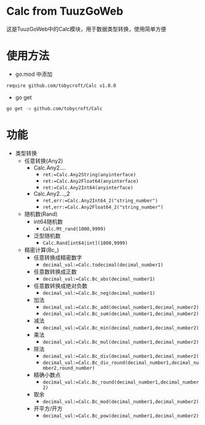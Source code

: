 # Calc from TuuzGoWeb

这是TuuzGoWeb中的Calc模块，用于数据类型转换，使用简单方便

# 使用方法

- go.mod 中添加

```bash
require github.com/tobycroft/Calc v1.0.0
```

- go get

```bash
go get -u github.com/tobycroft/Calc
```

# 功能

- 类型转换
    - 任意转换(Any2)
        - Calc.Any2....
            - ```ret:=Calc.Any2String(anyinterface)```
            - ```ret:=Calc.Any2Float64(anyinterface)```
            - ```ret:=Calc.Any2Int64(anyinterface)```
        - Calc.Any2..._2
            - ```ret,err:=Calc.Any2Int64_2("string_number")```
            - ```ret,err:=Calc.Any2Float64_2("string_number")```
    - 随机数(Rand)
        - int64随机数
            - ```Calc.Mt_rand(1000,9999)```
        - 泛型随机数
            - ```Calc.Rand[int64|int](1000,9999)```
    - 精密计算(Bc_)
        - 任意转换成精密数字
            - ```decimal_val:=Calc.todecimal(decimal_number1)```
        - 任意数转换成正数
            - ```decimal_val:=Calc.Bc_abs(decimal_number1)```
        - 任意数转换成绝对负数
            - ```decimal_val:=Calc.Bc_neg(decimal_number1)```
        - 加法
            - ```decimal_val:=Calc.Bc_add(decimal_number1,decimal_number2)```
            - ```decimal_val:=Calc.Bc_sum(decimal_number1,decimal_number2)```
        - 减法
            - ```decimal_val:=Calc.Bc_min(decimal_number1,decimal_number2)```
        - 乘法
            - ```decimal_val:=Calc.Bc_mul(decimal_number1,decimal_number2)```
        - 除法
            - ```decimal_val:=Calc.Bc_div(decimal_number1,decimal_number2)```
            - ```decimal_val:=Calc.Bc_div_round(decimal_number1,decimal_number2,round_number)```
        - 精确小数点
            - ```decimal_val:=Calc.Bc_round(decimal_number1,decimal_number2)```
        - 取余
            - ```decimal_val:=Calc.Bc_mod(decimal_number1,decimal_number2)```
        - 开平方/开方
            - ```decimal_val:=Calc.Bc_pow(decimal_number1,decimal_number2)```